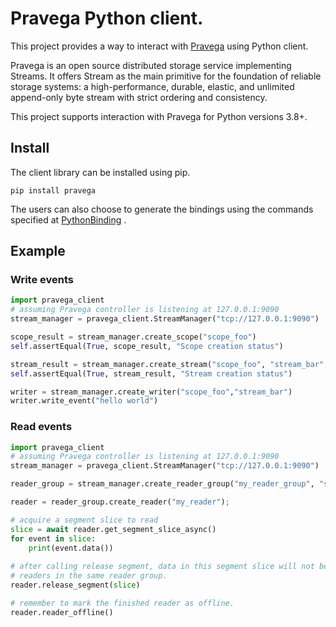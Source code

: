 # Pravega Python client.

This project provides a way to interact with [Pravega](http://pravega.io) using Python client.

Pravega is an open source distributed storage service implementing Streams. It offers Stream as the main primitive for 
the foundation of reliable storage systems: a high-performance, durable, elastic, and unlimited append-only byte stream 
with strict ordering and consistency.

This project supports interaction with Pravega for Python versions 3.8+.
## Install

The client library can be installed using pip.
```shell
pip install pravega
```
The users can also choose to generate the bindings using the commands specified at [PythonBinding](./PythonBinding.md) .

## Example
### Write events
```python
import pravega_client
# assuming Pravega controller is listening at 127.0.0.1:9090
stream_manager = pravega_client.StreamManager("tcp://127.0.0.1:9090")

scope_result = stream_manager.create_scope("scope_foo")
self.assertEqual(True, scope_result, "Scope creation status")

stream_result = stream_manager.create_stream("scope_foo", "stream_bar", 1) # initially stream contains 1 segment
self.assertEqual(True, stream_result, "Stream creation status")

writer = stream_manager.create_writer("scope_foo","stream_bar")
writer.write_event("hello world")
```
### Read events
```python
import pravega_client
# assuming Pravega controller is listening at 127.0.0.1:9090
stream_manager = pravega_client.StreamManager("tcp://127.0.0.1:9090")

reader_group = stream_manager.create_reader_group("my_reader_group", "scope_foo", "stream_bar")

reader = reader_group.create_reader("my_reader");

# acquire a segment slice to read
slice = await reader.get_segment_slice_async()
for event in slice:
    print(event.data())
    
# after calling release segment, data in this segment slice will not be read again by
# readers in the same reader group.
reader.release_segment(slice)

# remember to mark the finished reader as offline.
reader.reader_offline()
```